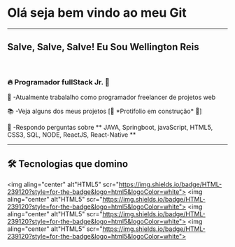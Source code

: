 <h1><strong>Olá seja bem vindo ao meu Git</strong></h1><hr>
<h2>Salve, Salve, Salve! Eu Sou Wellington Reis <img scr="https://raw.githubusercontent.com/kaueMarques/kaueMarques/master/hi.gif" width= "30px"></h2><br>
<h3>🔥 Programador fullStack Jr. 👨‍</h3>
<p>💼 -Atualmente trabalalho como programador freelancer de projetos web </p>
<p>📚 -Veja alguns dos meus projetos [🚨 *Protifolio em construção* 🚨] </p>
<p>🔎 -Respondo perguntas sobre ** JAVA, Springboot, javaScript, HTML5, CSS3, SQL, NODE, ReactJS, React-Native ** </p><hr>
<H2> 🛠️ Tecnologias que domino </h2>

<img aling="center" alt"HTML5" scr="https://img.shields.io/badge/HTML-239120?style=for-the-badge&logo=html5&logoColor=white">
<img aling="center" alt"HTML5"
     scr="https://img.shields.io/badge/HTML-239120?style=for-the-badge&logo=html5&logoColor=white">
<img aling="center" alt"HTML5"
     scr="https://img.shields.io/badge/HTML-239120?style=for-the-badge&logo=html5&logoColor=white">
<img aling="center" alt"HTML5"
     scr="https://img.shields.io/badge/HTML-239120?style=for-the-badge&logo=html5&logoColor=white">
     


<!--
**wellington-reis/wellington-reis** is a ✨ _special_ ✨ repository because its `README.md` (this file) appears on your GitHub profile.

Here are some ideas to get you started:

- 🔭 I’m currently working on ...
- 🌱 I’m currently learning ...
- 👯 I’m looking to collaborate on ...
- 🤔 I’m looking for help with ...
- 💬 Ask me about ...
- 📫 How to reach me: ...
- 😄 Pronouns: ...
- ⚡ Fun fact: ...
-->
